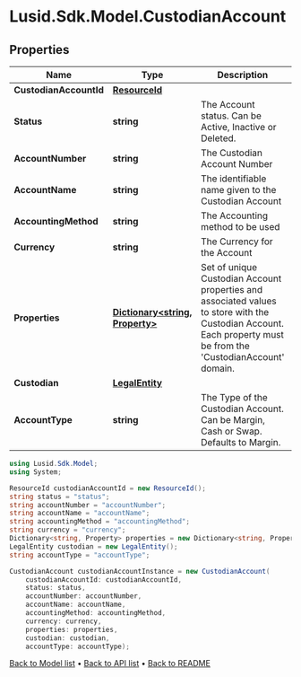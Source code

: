 # Lusid.Sdk.Model.CustodianAccount

## Properties

Name | Type | Description | Notes
------------ | ------------- | ------------- | -------------
**CustodianAccountId** | [**ResourceId**](ResourceId.md) |  | 
**Status** | **string** | The Account status. Can be Active, Inactive or Deleted. | 
**AccountNumber** | **string** | The Custodian Account Number | 
**AccountName** | **string** | The identifiable name given to the Custodian Account | 
**AccountingMethod** | **string** | The Accounting method to be used | 
**Currency** | **string** | The Currency for the Account | 
**Properties** | [**Dictionary&lt;string, Property&gt;**](Property.md) | Set of unique Custodian Account properties and associated values to store with the Custodian Account. Each property must be from the &#39;CustodianAccount&#39; domain. | [optional] 
**Custodian** | [**LegalEntity**](LegalEntity.md) |  | 
**AccountType** | **string** | The Type of the Custodian Account. Can be Margin, Cash or Swap. Defaults to Margin. | 

```csharp
using Lusid.Sdk.Model;
using System;

ResourceId custodianAccountId = new ResourceId();
string status = "status";
string accountNumber = "accountNumber";
string accountName = "accountName";
string accountingMethod = "accountingMethod";
string currency = "currency";
Dictionary<string, Property> properties = new Dictionary<string, Property>();
LegalEntity custodian = new LegalEntity();
string accountType = "accountType";

CustodianAccount custodianAccountInstance = new CustodianAccount(
    custodianAccountId: custodianAccountId,
    status: status,
    accountNumber: accountNumber,
    accountName: accountName,
    accountingMethod: accountingMethod,
    currency: currency,
    properties: properties,
    custodian: custodian,
    accountType: accountType);
```

[Back to Model list](../README.md#documentation-for-models) &#8226; [Back to API list](../README.md#documentation-for-api-endpoints) &#8226; [Back to README](../README.md)
